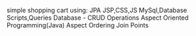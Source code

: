 simple shopping cart using:
JPA
JSP,CSS,JS
MySql,Database Scripts,Queries
Database - CRUD Operations
Aspect Oriented Programming(Java)
Aspect Ordering
Join Points
